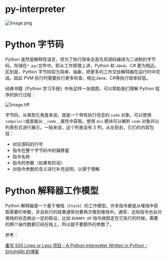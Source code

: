 # py-interpreter

![Image.png](https://res.craft.do/user/full/ef363a0d-96e2-ce0d-d615-edb486d8a754/doc/9594BCBF-D290-4437-B58E-995AC6FB58E9/A38020D1-0703-42F6-8E6D-2FF10F05854C_2/c7gLR8bx3SWpoqvlCIxDu5jgN5VLuYxaE6iglFLBrPAz/Image.png)

# Python 字节码

Python 虽然是解释性语言，但为了执行效率会首先将源码编译为二进制的字节码，存储在`*.pyc`文件中。即从工作原理上讲，Python 和 Java、C# 更为相近。区别是，Python 字节码较为简单、抽象，把更多的工作交给解释器在运行时中完成。因此 PVM 执行时需要执行更多检查，相比Java、C#等执行效率较低。

经典书籍《Python 学习手册》中有这样一张插图，可以帮助我们理解 Python 程序的执行过程：

![Image.tiff](https://res.craft.do/user/full/ef363a0d-96e2-ce0d-d615-edb486d8a754/doc/9594BCBF-D290-4437-B58E-995AC6FB58E9/43343858-1531-4455-8A90-4091BDC522BC_2/xxPeSMFz7Wg9UMvh7AyEzL9UwnHxCgO9fq5V8k6EFtYz/Image.tiff)

字节码，从类型化角度来说，就是一个带有执行信息的 `code` 对象，可以使用`compile()`或直接从`__code__`属性中获取。使用 `dis` 模块可以解析 `code` 对象并以列表形式进行展示。一般来说，这个列表会有 5 列，从左到右，它们的内容包括：

- 对应源码的行号
- 指令在整个字节码中的偏移量
- 指令名称
- 指令的参数（如果有的话）
- 对指令参数的含义进行补充说明，以便于理解

# Python 解释器工作模型

Python 解释器是一个基于堆栈（`Stack`）的工作模型。许多指令都是从堆栈中获取需要的参数，并且执行的结果通常也要再次推到堆栈中。通常，这些指令也会对堆栈的状态做出一定的假设，比如 `BINARY_OP` 指令就假定在它执行的时候，需要的两个操作数都已经在栈上，所以就不要额外的参数了。

参考：

[重写 500 Lines or Less 项目 - A Python Interpreter Written in Python - SHUHARI 的博客](https://shuhari.dev/blog/2020/12/500lines-rewrite-interpreter)

